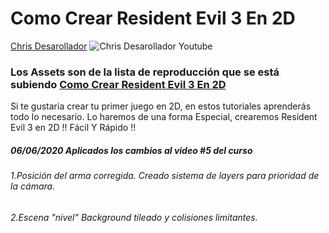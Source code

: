 # Como Crear Resident Evil 3 En 2D



 
[Chris Desarollador](https://www.youtube.com/channel/UCnnPcNv7kxrhLFwukiwNM1g)
![Chris Desarollador Youtube](https://i.imgur.com/K3f6WWZ.jpg)
  
### Los Assets son de la lista de reproducción que se está subiendo [Como Crear Resident Evil 3 En 2D](https://www.youtube.com/playlist?list=PLX123YkurzGSzg5kGystIlJFu98kn7E6r)
 
Si te gustaria crear tu primer juego en 2D, en estos tutoriales aprenderás todo lo necesario. Lo haremos de una forma Especial, crearemos Resident Evil 3 en 2D !!  Fácil Y Rápido !!

##### 06/06/2020 Aplicados los cambios al video #5 del curso
###### 1.Posición del arma corregida. Creado sistema de layers para prioridad de la cámara.
###### 2.Escena "nivel" Background tileado y colisiones limitantes.
